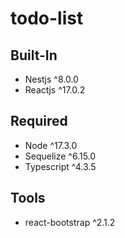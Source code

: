 # todo-list

## Built-In

* Nestjs ^8.0.0
* Reactjs ^17.0.2

## Required

* Node ^17.3.0
* Sequelize ^6.15.0
* Typescript ^4.3.5

## Tools

* react-bootstrap ^2.1.2
